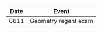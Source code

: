 | Date            | Event               |
|-------------|----------------|
| 0611 | Geometry regent exam |